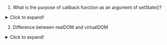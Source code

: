 1. What is the purpose of callback function as an argument of setState()?

<details>
    <summary>Click to expand!</summary>

🧠 The core reason: React state updates are asynchronous and batched

React doesn't immediately update the state after you call setState() — it schedules it and may batch multiple updates together for performance.

Because state updates are asynchronous and may be batched. Using a function ensures you're working with the latest state value, especially when doing multiple or sequential updates based on previous state.

```javascript
setCount(count + 1);
setCount(count + 1); // Still uses stale value

// You might expect count to increase by 2, but both calls use the same count value, so it only increments once! 😱

setCount((prev) => prev + 1);
setCount((prev) => prev + 1);

// Now React ensures that each update uses the latest state, so the final value is correctly updated to count + 2.

// React batches multiple state updates together to avoid re-rendering multiple times.
```

</details>

2. Difference between realDOM and virtualDOM

<details>
    <summary>Click to expand!</summary>
🔸 The Real DOM:
The DOM (Document Object Model) is the browser’s live representation of a web page.
It’s a complex, tree-like structure with tons of properties, methods, and references.
Updating the real DOM is resource-heavy—every change can trigger layout recalculations and repaints, which slows down performance.
🔸 The Virtual DOM:
React’s Virtual DOM isn’t a full clone of the real DOM.
Instead, it’s a streamlined JavaScript object tree that contains just the essential information about your UI: element types, attributes, and children.
It doesn’t include browser-specific details, event listeners, or rendering logic—just enough to describe what the UI should be.
</details>